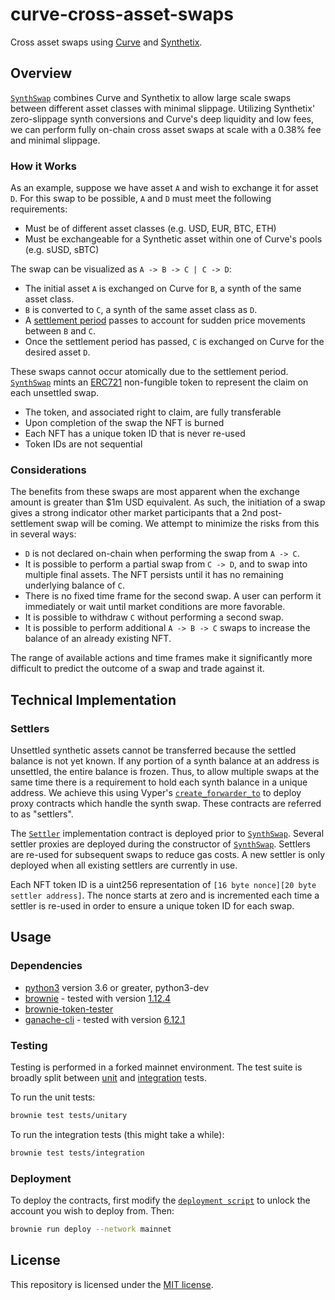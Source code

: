 # curve-cross-asset-swaps

Cross asset swaps using [Curve](https://www.curve.fi/) and [Synthetix](https://www.synthetix.io/).

## Overview

[`SynthSwap`](contracts/SynthSwap.vy) combines Curve and Synthetix to allow large scale swaps between different asset classes with minimal slippage. Utilizing Synthetix' zero-slippage synth conversions and Curve's deep liquidity and low fees, we can perform fully on-chain cross asset swaps at scale with a 0.38% fee and minimal slippage.

### How it Works

As an example, suppose we have asset `A` and wish to exchange it for asset `D`. For this swap to be possible, `A` and `D` must meet the following requirements:

* Must be of different asset classes (e.g. USD, EUR, BTC, ETH)
* Must be exchangeable for a Synthetic asset within one of Curve's pools (e.g. sUSD, sBTC)

The swap can be visualized as `A -> B -> C | C -> D`:

* The initial asset `A` is exchanged on Curve for `B`, a synth of the same asset class.
* `B` is converted to `C`, a synth of the same asset class as `D`.
* A [settlement period](https://docs.synthetix.io/integrations/settlement/) passes to account for sudden price movements between `B` and `C`.
* Once the settlement period has passed, `C` is exchanged on Curve for the desired asset `D`.

These swaps cannot occur atomically due to the settlement period. [`SynthSwap`](contracts/SynthSwap.vy) mints an [ERC721](https://eips.ethereum.org/EIPS/eip-721) non-fungible token to represent the claim on each unsettled swap.

* The token, and associated right to claim, are fully transferable
* Upon completion of the swap the NFT is burned
* Each NFT has a unique token ID that is never re-used
* Token IDs are not sequential

### Considerations

The benefits from these swaps are most apparent when the exchange amount is greater than $1m USD equivalent. As such, the initiation of a swap gives a strong indicator other market participants that a 2nd post-settlement swap will be coming. We attempt to minimize the risks from this in several ways:

* `D` is not declared on-chain when performing the swap from `A -> C`.
* It is possible to perform a partial swap from `C -> D`, and to swap into multiple final assets. The NFT persists until it has no remaining underlying balance of `C`.
* There is no fixed time frame for the second swap. A user can perform it immediately or wait until market conditions are more favorable.
* It is possible to withdraw `C` without performing a second swap.
* It is possible to perform additional `A -> B -> C` swaps to increase the balance of an already existing NFT.

The range of available actions and time frames make it significantly more difficult to predict the outcome of a swap and trade against it.

## Technical Implementation

### Settlers

Unsettled synthetic assets cannot be transferred because the settled balance is not yet known. If any portion of a synth balance at an address is unsettled, the entire balance is frozen. Thus, to allow multiple swaps at the same time there is a requirement to hold each synth balance in a unique address. We achieve this using Vyper's [`create_forwarder_to`](https://vyper.readthedocs.io/en/stable/built-in-functions.html#create_forwarder_to) to deploy proxy contracts which handle the synth swap. These contracts are referred to as "settlers".

The [`Settler`](contracts/Settler.vy) implementation contract is deployed prior to [`SynthSwap`](contracts/SynthSwap.vy). Several settler proxies are deployed during the constructor of [`SynthSwap`](contracts/SynthSwap.vy). Settlers are re-used for subsequent swaps to reduce gas costs. A new settler is only deployed when all existing settlers are currently in use.

Each NFT token ID is a uint256 representation of `[16 byte nonce][20 byte settler address]`. The nonce starts at zero and is incremented each time a settler is re-used in order to ensure a unique token ID for each swap.

## Usage

### Dependencies

* [python3](https://www.python.org/downloads/release/python-368/) version 3.6 or greater, python3-dev
* [brownie](https://github.com/eth-brownie/brownie) - tested with version [1.12.4](https://github.com/eth-brownie/brownie/releases/tag/v1.12.4)
* [brownie-token-tester](https://github.com/iamdefinitelyahuman/brownie-token-tester)
* [ganache-cli](https://github.com/trufflesuite/ganache-cli) - tested with version [6.12.1](https://github.com/trufflesuite/ganache-cli/releases/tag/v6.12.1)

### Testing

Testing is performed in a forked mainnet environment. The test suite is broadly split between [unit](tests/unitary) and [integration](tests/integration) tests.

To run the unit tests:

```bash
brownie test tests/unitary
```

To run the integration tests (this might take a while):

```bash
brownie test tests/integration
```

### Deployment

To deploy the contracts, first modify the [`deployment script`](scripts/deploy.py) to unlock the account you wish to deploy from. Then:

```bash
brownie run deploy --network mainnet
```

## License

This repository is licensed under the [MIT license](LICENSE).
